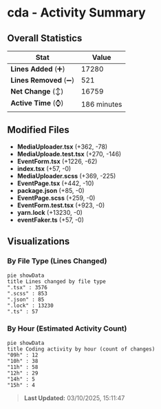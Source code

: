 # cda - Activity Summary 

## Overall Statistics

| Stat                   | Value                                                             |
| ---------------------- | ----------------------------------------------------------------- |
| **Lines Added** (➕)   | 17280                                          |
| **Lines Removed** (➖) | 521                                        |
| **Net Change** (↕)    | 16759                |
| **Active Time** (⌚)   | 186 minutes |


## Modified Files
- **MediaUploader.tsx** (+362, -78)
- **MediaUploade.test.tsx** (+270, -146)
- **EventForm.tsx** (+1226, -62)
- **index.tsx** (+57, -0)
- **MediaUploader.scss** (+369, -225)
- **EventPage.tsx** (+442, -10)
- **package.json** (+85, -0)
- **EventPage.scss** (+259, -0)
- **EventForm.test.tsx** (+923, -0)
- **yarn.lock** (+13230, -0)
- **eventFaker.ts** (+57, -0)

## Visualizations

### By File Type (Lines Changed)

```mermaid
pie showData
title Lines changed by file type
".tsx" : 3576
".scss" : 853
".json" : 85
".lock" : 13230
".ts" : 57
```

### By Hour (Estimated Activity Count)

```mermaid
pie showData
title Coding activity by hour (count of changes)
"09h" : 12
"10h" : 38
"11h" : 58
"12h" : 29
"14h" : 5
"15h" : 4
```


> **Last Updated:** 03/10/2025, 15:11:47